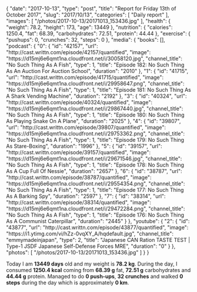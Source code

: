 {
    "date": "2017-10-13",
    "type": "post",
    "title": "Report for Friday 13th of October 2017",
    "slug": "2017\/10\/13",
    "categories": [
        "Daily report"
    ],
    "images": [
        "\/photos\/2017-10-13\/20171013_153436.jpg"
    ],
    "health": {
        "weight": 78.2,
        "height": 173,
        "age": 13449
    },
    "nutrition": {
        "calories": 1250.4,
        "fat": 68.39,
        "carbohydrates": 72.51,
        "protein": 44.44
    },
    "exercise": {
        "pushups": 0,
        "crunches": 32,
        "steps": 0
    },
    "media": {
        "books": [],
        "podcast": {
            "0": {
                "id": "42157",
                "url": "http:\/\/cast.writtn.com\/episode\/42157\/quantified",
                "image": "https:\/\/d15mj6e6qmt1na.cloudfront.net\/i\/30058120.jpg",
                "channel_title": "No Such Thing As A Fish",
                "type": 1,
                "title": "Episode 182: No Such Thing As An Auction For Auction School",
                "duration": "2010"
            },
            "1": {
                "id": "41715",
                "url": "http:\/\/cast.writtn.com\/episode\/41715\/quantified",
                "image": "https:\/\/d15mj6e6qmt1na.cloudfront.net\/i\/29958647.png",
                "channel_title": "No Such Thing As A Fish",
                "type": 1,
                "title": "Episode 181: No Such Thing As A Shark Vending Machine",
                "duration": "2192"
            },
            "3": {
                "id": "40324",
                "url": "http:\/\/cast.writtn.com\/episode\/40324\/quantified",
                "image": "https:\/\/d15mj6e6qmt1na.cloudfront.net\/i\/29867440.jpg",
                "channel_title": "No Such Thing As A Fish",
                "type": 1,
                "title": "Episode 180: No Such Thing As Playing Snake On A Plane",
                "duration": "2025"
            },
            "4": {
                "id": "39807",
                "url": "http:\/\/cast.writtn.com\/episode\/39807\/quantified",
                "image": "https:\/\/d15mj6e6qmt1na.cloudfront.net\/i\/29753362.png",
                "channel_title": "No Such Thing As A Fish",
                "type": 1,
                "title": "Episode 179: No Such Thing As Stare-Boxing",
                "duration": "1996"
            },
            "5": {
                "id": "39157",
                "url": "http:\/\/cast.writtn.com\/episode\/39157\/quantified",
                "image": "https:\/\/d15mj6e6qmt1na.cloudfront.net\/i\/29671546.jpg",
                "channel_title": "No Such Thing As A Fish",
                "type": 1,
                "title": "Episode 178: No Such Thing As A Cup Full Of Nessie",
                "duration": "2657"
            },
            "6": {
                "id": "38787",
                "url": "http:\/\/cast.writtn.com\/episode\/38787\/quantified",
                "image": "https:\/\/d15mj6e6qmt1na.cloudfront.net\/i\/29554354.png",
                "channel_title": "No Such Thing As A Fish",
                "type": 1,
                "title": "Episode 177: No Such Thing As A Barking Spy",
                "duration": "2597"
            },
            "7": {
                "id": "38314",
                "url": "http:\/\/cast.writtn.com\/episode\/38314\/quantified",
                "image": "https:\/\/d15mj6e6qmt1na.cloudfront.net\/i\/29472284.png",
                "channel_title": "No Such Thing As A Fish",
                "type": 1,
                "title": "Episode 176: No Such Thing As A Communist Caterpillar",
                "duration": "2445"
            }
        },
        "youtube": {
            "2": {
                "id": "43877",
                "url": "http:\/\/cast.writtn.com\/episode\/43877\/quantified",
                "image": "https:\/\/i1.ytimg.com\/vi\/hZz-0vqXY_A\/hqdefault.jpg",
                "channel_title": "emmymadeinjapan",
                "type": 2,
                "title": "Japanese CAN Ration TASTE TEST | Type-1 JSDF Japanese Self-Defense Forces MRE",
                "duration": "0"
            }
        },
        "photos": [
            "\/photos\/2017-10-13\/20171013_153436.jpg"
        ]
    }
}

Today I am <strong>13449 days</strong> old and my weight is <strong>78.2 kg</strong>. During the day, I consumed <strong>1250.4 kcal</strong> coming from <strong>68.39 g</strong> fat, <strong>72.51 g</strong> carbohydrates and <strong>44.44 g</strong> protein. Managed to do <strong>0 push-ups</strong>, <strong>32 crunches</strong> and walked <strong>0 steps</strong> during the day which is approximately <strong>0 km</strong>.